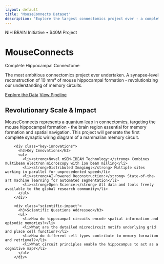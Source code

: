 ```yaml
---
layout: default
title: "MouseConnects Dataset"
description: "Explore the largest connectomics project ever - a complete synapse-level map of mouse hippocampal formation"
---
```


<div class="hero-section gradient-bg">
  <div class="hero-content">
    <div class="hero-text">
      <div class="hero-badge">NIH BRAIN Initiative • $40M Project</div>
      <h1>MouseConnects</h1>
      <p class="hero-subtitle">Complete Hippocampal Connectome</p>
      <p class="hero-description">
        The most ambitious connectomics project ever undertaken. A synapse-level reconstruction 
        of 10 mm³ of mouse hippocampal formation - revolutionizing our understanding of memory circuits.
      </p>
      <div class="hero-actions">
        <a href="#explore-data" class="btn btn-primary btn-large">Explore the Data</a>
        <a href="/workflow" class="btn btn-secondary btn-large">View Pipeline</a>
      </div>
    </div>
    <div class="hero-visual">
      <div class="connectome-preview">
        <div class="brain-region hippocampus"></div>
        <div class="data-streams">
          <div class="stream stream-1"></div>
          <div class="stream stream-2"></div>
          <div class="stream stream-3"></div>
        </div>
      </div>
    </div>
  </div>
</div>

<div class="container">
  <div class="project-overview">
    <div class="overview-grid">
      <div class="overview-main">
        <h2>Revolutionary Scale & Impact</h2>
        <p>
          MouseConnects represents a quantum leap in connectomics, targeting the mouse hippocampal 
          formation - the brain region essential for memory formation and spatial navigation. This 
          project will generate the first complete synaptic wiring diagram of a mammalian memory circuit.
        </p>
        
        <div class="key-innovations">
          <h3>Key Innovations</h3>
          <ul>
            <li><strong>Novel mSEM-IBEAM Technology:</strong> Combines multibeam electron microscopy with ion beam milling</li>
            <li><strong>Distributed Imaging:</strong> Multiple sites working in parallel for unprecedented speed</li>
            <li><strong>AI-Powered Reconstruction:</strong> State-of-the-art machine learning for automated segmentation</li>
            <li><strong>Open Science:</strong> All data and tools freely available to the global research community</li>
          </ul>
        </div>
        
        <div class="scientific-impact">
          <h3>Scientific Questions Addressed</h3>
          <ul>
            <li>How do hippocampal circuits encode spatial information and episodic memories?</li>
            <li>What are the detailed microcircuit motifs underlying grid and place cell function?</li>
            <li>How do different cell types contribute to memory formation and retrieval?</li>
            <li>What circuit principles enable the hippocampus to act as a cognitive map?</li>
          </ul>
        </div>